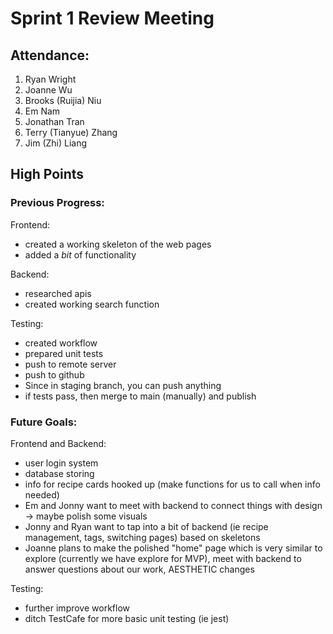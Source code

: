 # Sprint 1 Review Meeting

## Attendance:
1. Ryan Wright
2. Joanne Wu
3. Brooks (Ruijia) Niu
4. Em Nam
5. Jonathan Tran
6. Terry (Tianyue) Zhang
7. Jim (Zhi) Liang

## High Points

### Previous Progress:

Frontend:
- created a working skeleton of the web pages
- added a *bit* of functionality

Backend:
- researched apis
- created working search function

Testing:
- created workflow
- prepared unit tests
- push to remote server
- push to github
- Since in staging branch, you can push anything
- if tests pass, then merge to main (manually) and publish

### Future Goals:

Frontend and Backend:
- user login system
- database storing
- info for recipe cards hooked up (make functions for us to call when info needed)
- Em and Jonny want to meet with backend to connect things with design -> maybe polish some visuals
- Jonny and Ryan want to tap into a bit of backend (ie recipe management, tags, switching pages) based on skeletons
- Joanne plans to make the polished "home" page which is very similar to explore (currently we have explore for MVP),  meet with backend to answer questions about our work, AESTHETIC changes

Testing:
- further improve workflow
- ditch TestCafe for more basic unit testing (ie jest)
